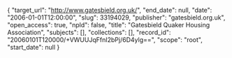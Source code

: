 {
  "target_url": "http://www.gatesbield.org.uk/", 
  "end_date": null, 
  "date": "2006-01-01T12:00:00", 
  "slug": 33194029, 
  "publisher": "gatesbield.org.uk", 
  "open_access": true, 
  "npld": false, 
  "title": "Gatesbield Quaker Housing Association", 
  "subjects": [], 
  "collections": [], 
  "record_id": "20060101T120000/+VWUUJqFfnI2bPj/6D4ylg==", 
  "scope": "root", 
  "start_date": null
}

